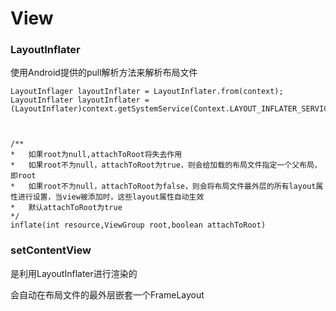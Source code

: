 # View #

### LayoutInflater ###

使用Android提供的pull解析方法来解析布局文件


	LayoutInflager layoutInflater = LayoutInflater.from(context);
	LayoutInflater layoutInflater = (LayoutInflater)context.getSystemService(Context.LAYOUT_INFLATER_SERVICE);



	/**
	*	如果root为null,attachToRoot将失去作用
	*	如果root不为null，attachToRoot为true，则会给加载的布局文件指定一个父布局，即root
	*	如果root不为null，attachToRoot为false，则会将布局文件最外层的所有layout属性进行设置，当view被添加时，这些layout属性自动生效
	*	默认attachToRoot为true
	*/
	inflate(int resource,ViewGroup root,boolean attachToRoot)

### setContentView ###

是利用LayoutInflater进行渲染的

会自动在布局文件的最外层嵌套一个FrameLayout
